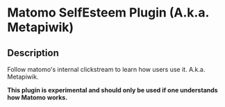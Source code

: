 # Matomo SelfEsteem Plugin (A.k.a. Metapiwik)

## Description

Follow matomo's internal clickstream to learn how users use it. A.k.a. Metapiwik.

**This plugin is experimental and should only be used if one understands how Matomo works.**
